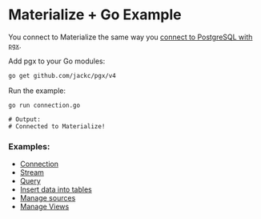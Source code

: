 # Materialize + Go Example

You connect to Materialize the same way you [connect to PostgreSQL with `pgx`](https://pkg.go.dev/github.com/jackc/pgx#ConnConfig).


Add pgx to your Go modules:

```
go get github.com/jackc/pgx/v4
```

Run the example:

```
go run connection.go

# Output:
# Connected to Materialize!
```

### Examples:

- [Connection](./connection.go)
- [Stream](./tail.go)
- [Query](./query.go)
- [Insert data into tables](./insert.go)
- [Manage sources](./source.go)
- [Manage Views](./view.go)